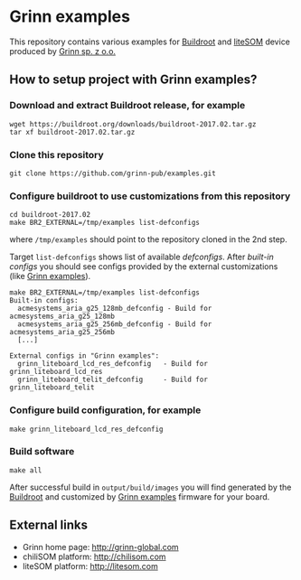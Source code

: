 # Grinn examples

This repository contains various examples for [Buildroot][Buildroot] and [liteSOM][liteSOM]
device produced by [Grinn sp. z o.o.][Grinn]

## How to setup project with Grinn examples?

### Download and extract Buildroot release, for example

    wget https://buildroot.org/downloads/buildroot-2017.02.tar.gz
    tar xf buildroot-2017.02.tar.gz

### Clone this repository

    git clone https://github.com/grinn-pub/examples.git

### Configure buildroot to use customizations from this repository

    cd buildroot-2017.02
    make BR2_EXTERNAL=/tmp/examples list-defconfigs

where `/tmp/examples` should point to the repository cloned in the 2nd step.

Target `list-defconfigs` shows list of available _defconfigs_. After _built-in configs_ you 
should see configs provided by the external customizations (like [Grinn examples][Grinn examples]).


    make BR2_EXTERNAL=/tmp/examples list-defconfigs
    Built-in configs:
      acmesystems_aria_g25_128mb_defconfig - Build for acmesystems_aria_g25_128mb
      acmesystems_aria_g25_256mb_defconfig - Build for acmesystems_aria_g25_256mb
      [...]
      
    External configs in "Grinn examples":
      grinn_liteboard_lcd_res_defconfig   - Build for grinn_liteboard_lcd_res
      grinn_liteboard_telit_defconfig     - Build for grinn_liteboard_telit

### Configure build configuration, for example

    make grinn_liteboard_lcd_res_defconfig
    
### Build software

    make all

After successful build in `output/build/images` you will find generated by the [Buildroot][Buildroot] and customized by [Grinn examples][Grinn examples] firmware for your board.

## External links

* Grinn home page: http://grinn-global.com
* chiliSOM platform: http://chilisom.com
* liteSOM platform: http://litesom.com


[Grinn examples]: https://github.com/grinn-pub/examples.git
[liteSOM]: http://litesom.com/
[Buildroot]: https://buildroot.org/
[Grinn]: http://grinn-global.com/
